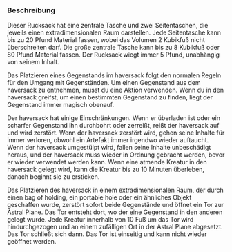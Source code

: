 ### Beschreibung

Dieser Rucksack hat eine zentrale Tasche und zwei Seitentaschen, die jeweils einen extradimensionalen Raum darstellen. Jede Seitentasche kann bis zu 20 Pfund Material fassen, wobei das Volumen 2 Kubikfuß nicht überschreiten darf. Die große zentrale Tasche kann bis zu 8 Kubikfuß oder 80 Pfund Material fassen. Der Rucksack wiegt immer 5 Pfund, unabhängig von seinem Inhalt.

Das Platzieren eines Gegenstands im haversack folgt den normalen Regeln für den Umgang mit Gegenständen. Um einen Gegenstand aus dem haversack zu entnehmen, musst du eine Aktion verwenden. Wenn du in den haversack greifst, um einen bestimmten Gegenstand zu finden, liegt der Gegenstand immer magisch obenauf.

Der haversack hat einige Einschränkungen. Wenn er überladen ist oder ein scharfer Gegenstand ihn durchbohrt oder zerreißt, reißt der haversack auf und wird zerstört. Wenn der haversack zerstört wird, gehen seine Inhalte für immer verloren, obwohl ein Artefakt immer irgendwo wieder auftaucht. Wenn der haversack umgestülpt wird, fallen seine Inhalte unbeschädigt heraus, und der haversack muss wieder in Ordnung gebracht werden, bevor er wieder verwendet werden kann. Wenn eine atmende Kreatur in den haversack gelegt wird, kann die Kreatur bis zu 10 Minuten überleben, danach beginnt sie zu ersticken.

Das Platzieren des haversack in einem extradimensionalen Raum, der durch einen bag of holding, ein portable hole oder ein ähnliches Objekt geschaffen wurde, zerstört sofort beide Gegenstände und öffnet ein Tor zur Astral Plane. Das Tor entsteht dort, wo der eine Gegenstand in den anderen gelegt wurde. Jede Kreatur innerhalb von 10 Fuß um das Tor wird hindurchgezogen und an einem zufälligen Ort in der Astral Plane abgesetzt. Das Tor schließt sich dann. Das Tor ist einseitig und kann nicht wieder geöffnet werden.